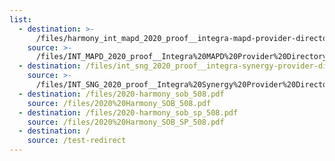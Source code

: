 ```yaml
---
list:
  - destination: >-
      /files/harmony_int_mapd_2020_proof__integra-mapd-provider-directory-september-tagged-v3.0_508.pdf
    source: >-
      /files/INT_MAPD_2020_proof__Integra%20MAPD%20Provider%20Directory%20September%20-%20v3.0.pdf
  - destination: /files/int_sng_2020_proof__integra-synergy-provider-directory-v5.1.pdf
    source: >-
      /files/INT_SNG_2020_proof__Integra%20Synergy%20Provider%20Directory-%20v5.1.pdf
  - destination: /files/2020-harmony_sob_508.pdf
    source: /files/2020%20Harmony_SOB_508.pdf
  - destination: /files/2020-harmony_sob_sp_508.pdf
    source: /files/2020%20Harmony_SOB_SP_508.pdf
  - destination: /
    source: /test-redirect
---
```


